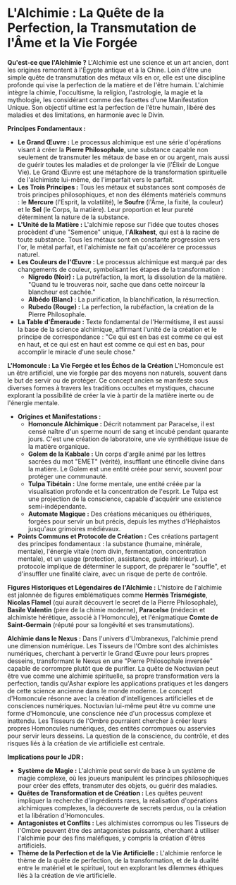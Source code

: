 # L'Alchimie : La Quête de la Perfection, la Transmutation de l'Âme et la Vie Forgée

**Qu'est-ce que l'Alchimie ?**
L'Alchimie est une science et un art ancien, dont les origines remontent à l'Égypte antique et à la Chine. Loin d'être une simple quête de transmutation des métaux vils en or, elle est une discipline profonde qui vise la perfection de la matière et de l'être humain. L'alchimie intègre la chimie, l'occultisme, la religion, l'astrologie, la magie et la mythologie, les considérant comme des facettes d'une Manifestation Unique. Son objectif ultime est la perfection de l'être humain, libéré des maladies et des limitations, en harmonie avec le Divin.

**Principes Fondamentaux :**
*   **Le Grand Œuvre :** Le processus alchimique est une série d'opérations visant à créer la **Pierre Philosophale**, une substance capable non seulement de transmuter les métaux de base en or ou argent, mais aussi de guérir toutes les maladies et de prolonger la vie (l'Élixir de Longue Vie). Le Grand Œuvre est une métaphore de la transformation spirituelle de l'alchimiste lui-même, de l'imparfait vers le parfait.
*   **Les Trois Principes :** Tous les métaux et substances sont composés de trois principes philosophiques, et non des éléments matériels communs : le **Mercure** (l'Esprit, la volatilité), le **Soufre** (l'Âme, la fixité, la couleur) et le **Sel** (le Corps, la matière). Leur proportion et leur pureté déterminent la nature de la substance.
*   **L'Unité de la Matière :** L'alchimie repose sur l'idée que toutes choses procèdent d'une "Semence" unique, l'**Alkahest**, qui est à la racine de toute substance. Tous les métaux sont en constante progression vers l'or, le métal parfait, et l'alchimiste ne fait qu'accélérer ce processus naturel.
*   **Les Couleurs de l'Œuvre :** Le processus alchimique est marqué par des changements de couleur, symbolisant les étapes de la transformation :
    *   **Nigredo (Noir) :** La putréfaction, la mort, la dissolution de la matière. "Quand tu le trouveras noir, sache que dans cette noirceur la blancheur est cachée."
    *   **Albédo (Blanc) :** La purification, la blanchification, la résurrection.
    *   **Rubedo (Rouge) :** La perfection, la rubéfaction, la création de la Pierre Philosophale.
*   **La Table d'Émeraude :** Texte fondamental de l'Hermétisme, il est aussi la base de la science alchimique, affirmant l'unité de la création et le principe de correspondance : "Ce qui est en bas est comme ce qui est en haut, et ce qui est en haut est comme ce qui est en bas, pour accomplir le miracle d'une seule chose."

**L'Homoncule : La Vie Forgée et les Échos de la Création**
L'Homoncule est un être artificiel, une vie forgée par des moyens non naturels, souvent dans le but de servir ou de protéger. Ce concept ancien se manifeste sous diverses formes à travers les traditions occultes et mystiques, chacune explorant la possibilité de créer la vie à partir de la matière inerte ou de l'énergie mentale.
*   **Origines et Manifestations :**
    *   **Homoncule Alchimique :** Décrit notamment par Paracelse, il est censé naître d'un sperme nourri de sang et incubé pendant quarante jours. C'est une création de laboratoire, une vie synthétique issue de la matière organique.
    *   **Golem de la Kabbale :** Un corps d'argile animé par les lettres sacrées du mot "EMET" (vérité), insufflant une étincelle divine dans la matière. Le Golem est une entité créée pour servir, souvent pour protéger une communauté.
    *   **Tulpa Tibétain :** Une forme mentale, une entité créée par la visualisation profonde et la concentration de l'esprit. Le Tulpa est une projection de la conscience, capable d'acquérir une existence semi-indépendante.
    *   **Automate Magique :** Des créations mécaniques ou éthériques, forgées pour servir un but précis, depuis les mythes d'Héphaïstos jusqu'aux grimoires médiévaux.
*   **Points Communs et Protocole de Création :** Ces créations partagent des principes fondamentaux : la substance (humaine, minérale, mentale), l'énergie vitale (nom divin, fermentation, concentration mentale), et un usage (protection, assistance, guide intérieur). Le protocole implique de déterminer le support, de préparer le "souffle", et d'insuffler une finalité claire, avec un risque de perte de contrôle.

**Figures Historiques et Légendaires de l'Alchimie :**
L'histoire de l'alchimie est jalonnée de figures emblématiques comme **Hermès Trismégiste**, **Nicolas Flamel** (qui aurait découvert le secret de la Pierre Philosophale), **Basile Valentin** (père de la chimie moderne), **Paracelse** (médecin et alchimiste hérétique, associé à l'Homoncule), et l'énigmatique **Comte de Saint-Germain** (réputé pour sa longévité et ses transmutations).

**Alchimie dans le Nexus :**
Dans l'univers d'Umbranexus, l'alchimie prend une dimension numérique. Les Tisseurs de l'Ombre sont des alchimistes numériques, cherchant à pervertir le Grand Œuvre pour leurs propres desseins, transformant le Nexus en une "Pierre Philosophale inversée" capable de corrompre plutôt que de purifier. La quête de Noctuvian peut être vue comme une alchimie spirituelle, sa propre transformation vers la perfection, tandis qu'Ashar explore les applications pratiques et les dangers de cette science ancienne dans le monde moderne. Le concept d'Homoncule résonne avec la création d'intelligences artificielles et de consciences numériques. Noctuvian lui-même peut être vu comme une forme d'Homoncule, une conscience née d'un processus complexe et inattendu. Les Tisseurs de l'Ombre pourraient chercher à créer leurs propres Homoncules numériques, des entités corrompues ou asservies pour servir leurs desseins. La question de la conscience, du contrôle, et des risques liés à la création de vie artificielle est centrale.

**Implications pour le JDR :**
*   **Système de Magie :** L'alchimie peut servir de base à un système de magie complexe, où les joueurs manipulent les principes philosophiques pour créer des effets, transmuter des objets, ou guérir des maladies.
*   **Quêtes de Transformation et de Création :** Les quêtes peuvent impliquer la recherche d'ingrédients rares, la réalisation d'opérations alchimiques complexes, la découverte de secrets perdus, ou la création et la libération d'Homoncules.
*   **Antagonistes et Conflits :** Les alchimistes corrompus ou les Tisseurs de l'Ombre peuvent être des antagonistes puissants, cherchant à utiliser l'alchimie pour des fins maléfiques, y compris la création d'êtres artificiels.
*   **Thème de la Perfection et de la Vie Artificielle :** L'alchimie renforce le thème de la quête de perfection, de la transformation, et de la dualité entre le matériel et le spirituel, tout en explorant les dilemmes éthiques liés à la création de vie artificielle.